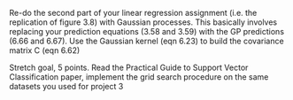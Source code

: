 Re-do the second part of your linear regression assignment (i.e. the replication of figure 3.8) with Gaussian processes. This basically involves replacing your prediction equations (3.58 and 3.59) with the GP predictions (6.66 and 6.67). Use the Gaussian kernel (eqn 6.23) to build the covariance matrix C (eqn 6.62)



Stretch goal, 5 points. Read the Practical Guide to Support Vector Classification paper, implement the grid search procedure on the same datasets you used for project 3
